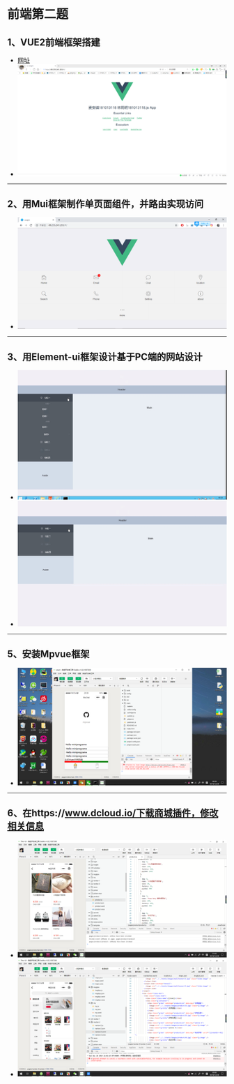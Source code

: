 # 前端第二题

## 1、VUE2前端框架搭建
* [网址](http://49.235.241.203/#/)
* ![](https://raw.githubusercontent.com/LinliMingNewmedia/qianduanzuoye2/master/1.png)
    
***

## 2、用Mui框架制作单页面组件，并路由实现访问
*  ![](https://raw.githubusercontent.com/LinliMingNewmedia/qianduanzuoye2/master/2.png)
    
***

## 3、用Element-ui框架设计基于PC端的网站设计
*  ![](https://raw.githubusercontent.com/LinliMingNewmedia/qianduanzuoye2/master/3.jpg)
*  ![](https://raw.githubusercontent.com/LinliMingNewmedia/qianduanzuoye2/master/3%20(2).jpg)
    
***

## 5、安装Mpvue框架
*  ![](https://raw.githubusercontent.com/LinliMingNewmedia/qianduanzuoye2/master/%E5%BE%AE%E4%BF%A1%E5%9B%BE%E7%89%87_20191230230014.png)
    
***

## 6、在https://www.dcloud.io/下载商城插件，修改相关信息
*  ![](https://raw.githubusercontent.com/LinliMingNewmedia/qianduanzuoye2/master/%E5%BE%AE%E4%BF%A1%E5%9B%BE%E7%89%87_20191228220327.png)
*  ![](https://raw.githubusercontent.com/LinliMingNewmedia/qianduanzuoye2/master/%E5%BE%AE%E4%BF%A1%E5%9B%BE%E7%89%87_20191228220331.png)
